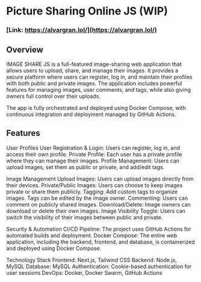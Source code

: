 # Picture Sharing Online JS (WIP)
### [Link: https://alvargran.lol/](https://alvargran.lol/)
## Overview
IMAGE SHARE JS is a full-featured image-sharing web application that allows users to upload, share, and manage their images. It provides a secure platform where users can register, log in, and maintain their profiles with both public and private images. The application includes powerful features for managing images, user comments, and tags, while also giving owners full control over their uploads.

The app is fully orchestrated and deployed using Docker Compose, with continuous integration and deployment managed by GitHub Actions.

## Features

User Profiles
User Registration & Login: Users can register, log in, and access their own profile.
Private Profile: Each user has a private profile where they can manage their images.
Profile Management: Users can upload images, set them as public or private, and add/edit tags.

Image Management
Upload Images: Users can upload images directly from their devices.
Private/Public Images: Users can choose to keep images private or share them publicly.
Tagging: Add custom tags to organize images. Tags can be edited by the image owner.
Commenting: Users can comment on publicly shared images.
Download/Delete: Image owners can download or delete their own images.
Image Visibility Toggle: Users can switch the visibility of their images between public and private.

Security & Automation
CI/CD Pipeline: The project uses GitHub Actions for automated builds and deployment.
Docker Compose: The entire web application, including the backend, frontend, and database, is containerized and deployed using Docker Compose.

Technology Stack
Frontend: Next.js, Tailwind CSS
Backend: Node.js, MySQL
Database: MySQL
Authentication: Cookie-based authentication for user sessions
DevOps: Docker, Docker Swarm, GitHub Actions
